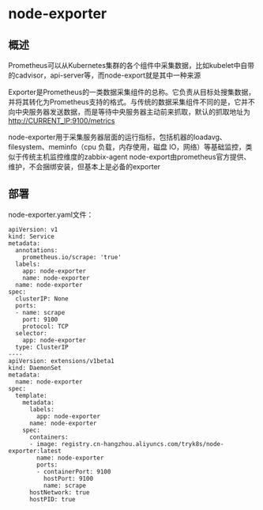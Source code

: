 # node-exporter

## **概述**

Prometheus可以从Kubernetes集群的各个组件中采集数据，比如kubelet中自带的cadvisor，api-server等，而node-export就是其中一种来源

Exporter是Prometheus的一类数据采集组件的总称。它负责从目标处搜集数据，并将其转化为Prometheus支持的格式。与传统的数据采集组件不同的是，它并不向中央服务器发送数据，而是等待中央服务器主动前来抓取，默认的抓取地址为[http://CURRENT\_IP:9100/metrics](http://CURRENT_IP:9100/metrics)

node-exporter用于采集服务器层面的运行指标，包括机器的loadavg、filesystem、meminfo（cpu 负载，内存使用，磁盘 IO，网络）等基础监控，类似于传统主机监控维度的zabbix-agent node-export由prometheus官方提供、维护，不会捆绑安装，但基本上是必备的exporter

## **部署**

node-exporter.yaml文件：

```text
apiVersion: v1
kind: Service
metadata:
  annotations:
    prometheus.io/scrape: 'true'
  labels:
    app: node-exporter
    name: node-exporter
  name: node-exporter
spec:
  clusterIP: None
  ports:
  - name: scrape
    port: 9100
    protocol: TCP
  selector:
    app: node-exporter
  type: ClusterIP
----
apiVersion: extensions/v1beta1
kind: DaemonSet
metadata:
  name: node-exporter
spec:
  template:
    metadata:
      labels:
        app: node-exporter
      name: node-exporter
    spec:
      containers:
      - image: registry.cn-hangzhou.aliyuncs.com/tryk8s/node-exporter:latest
        name: node-exporter
        ports:
        - containerPort: 9100
          hostPort: 9100
          name: scrape
      hostNetwork: true
      hostPID: true
```

